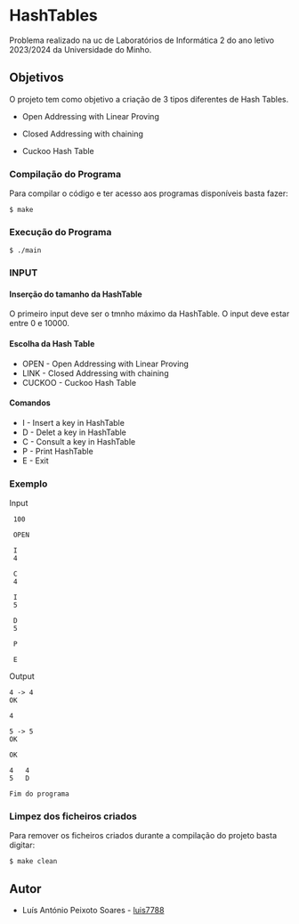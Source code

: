 # HashTables

Problema realizado na uc de Laboratórios de Informática 2 do ano letivo 2023/2024 da Universidade do Minho.

## Objetivos

O projeto tem como objetivo a criação de 3 tipos diferentes de Hash Tables.

* Open Addressing with Linear Proving

* Closed Addressing with chaining

* Cuckoo Hash Table

### Compilação do Programa

Para compilar o código e ter acesso aos programas disponíveis basta fazer: 

```console
$ make
```

### Execução do Programa

```console
$ ./main
```

### INPUT

#### Inserção do tamanho da HashTable

O primeiro input deve ser o tmnho máximo da HashTable.
O input deve estar entre 0 e 10000.

#### Escolha da Hash Table

* OPEN - Open Addressing with Linear Proving
* LINK - Closed Addressing with chaining
* CUCKOO - Cuckoo Hash Table

#### Comandos

* I - Insert a key in HashTable
* D - Delet a key in HashTable 
* C - Consult a key in HashTable
* P - Print HashTable
* E - Exit

### Exemplo

Input
```console
 100

 OPEN

 I
 4

 C
 4

 I
 5

 D
 5

 P

 E
```

Output
```console
4 -> 4
OK

4

5 -> 5
OK

OK

4	4
5	D

Fim do programa
```

### Limpez dos ficheiros criados

Para remover os ficheiros criados durante a compilação do projeto basta digitar:

```console
$ make clean
```

## Autor

* Luís António Peixoto Soares - [luis7788](https://github.com/luis7788)


